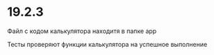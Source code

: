 # 19.2.3

Файл с кодом калькулятора находитя в папке app 

Тесты проверяют функции калькулятора на успешное выполнение
